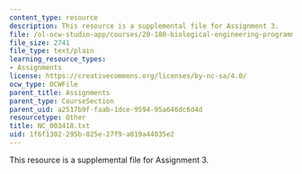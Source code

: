 ```yaml
---
content_type: resource
description: This resource is a supplemental file for Assignment 3.
file: /ol-ocw-studio-app/courses/20-180-biological-engineering-programming-spring-2006/1f6f1302295b825e27f9a819a44035e2_NC_003418.txt
file_size: 2741
file_type: text/plain
learning_resource_types:
- Assignments
license: https://creativecommons.org/licenses/by-nc-sa/4.0/
ocw_type: OCWFile
parent_title: Assignments
parent_type: CourseSection
parent_uid: a2517b9f-faab-1dce-9594-95a646dc6d4d
resourcetype: Other
title: NC_003418.txt
uid: 1f6f1302-295b-825e-27f9-a819a44035e2
---
```

This resource is a supplemental file for Assignment 3.